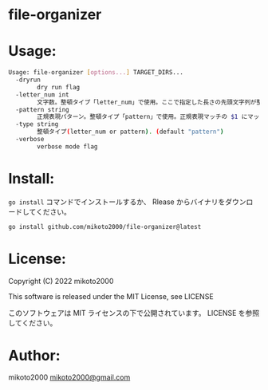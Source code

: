 # file-organizer

# Usage:

```sh
Usage: file-organizer [options...] TARGET_DIRS...
  -dryrun
        dry run flag
  -letter_num int
        文字数。整頓タイプ「letter_num」で使用。ここで指定した長さの先頭文字列が整頓先ディレクトリになります (default 8)
  -pattern string
        正規表現パターン。整頓タイプ「pattern」で使用。正規表現マッチの $1 にマッチする文字列が整頓先ディレクトリになります (default "^(.*?)_")
  -type string
        整頓タイプ(letter_num or pattern). (default "pattern")
  -verbose
        verbose mode flag
```

# Install:

`go install` コマンドでインストールするか、 Rlease からバイナリをダウンロードしてください。

```sh
go install github.com/mikoto2000/file-organizer@latest
```

# License:

Copyright (C) 2022 mikoto2000

This software is released under the MIT License, see LICENSE

このソフトウェアは MIT ライセンスの下で公開されています。 LICENSE を参照してください。


# Author:

mikoto2000 <mikoto2000@gmail.com>

